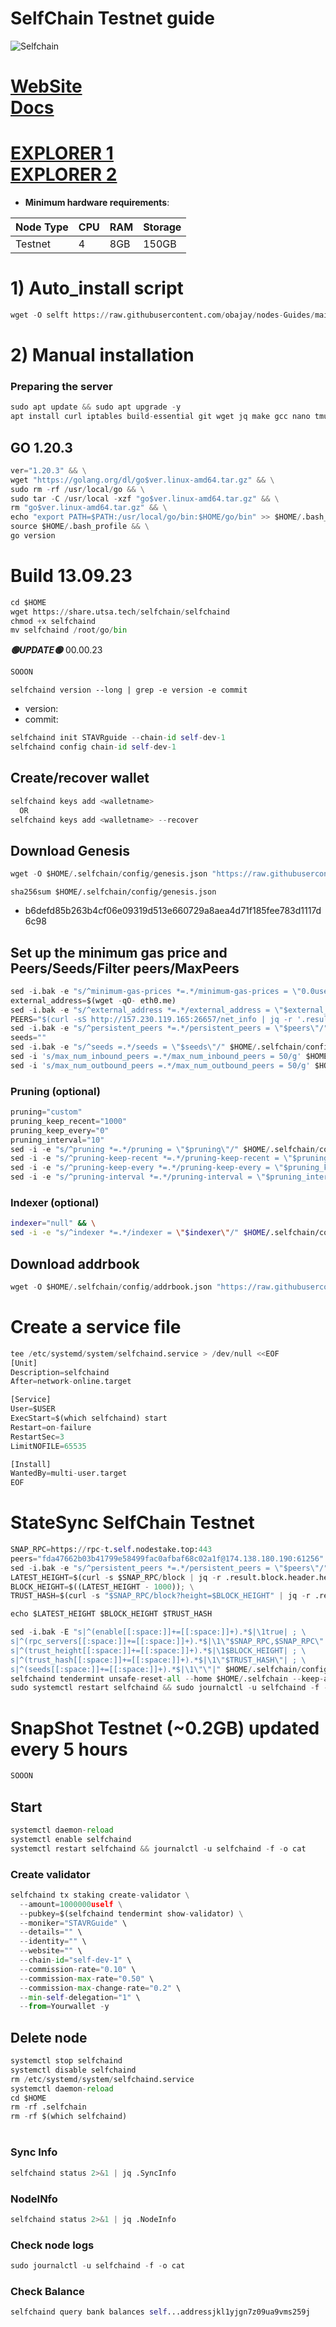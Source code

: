 # SelfChain Testnet guide

![Selfchain](https://github.com/obajay/nodes-Guides/assets/44331529/078afe4a-e5e8-4754-a617-4c25bec394d2)

[WebSite](https://selfchain.xyz/)\
[Docs](https://docs.selfchain.xyz/nodes-and-validators/node-setup-guide)
=
[EXPLORER 1](https://explorer.stavr.tech/Selfchain-testnet) \
[EXPLORER 2](https://explorer-devnet.selfchain.xyz/self/validators)
=

- **Minimum hardware requirements**:

| Node Type |CPU | RAM  | Storage  | 
|-----------|----|------|----------|
| Testnet   |   4|  8GB | 150GB    |


# 1) Auto_install script
```python
wget -O selft https://raw.githubusercontent.com/obajay/nodes-Guides/main/Projects/SelfChain/selft && chmod +x selft && ./selft
```

# 2) Manual installation

### Preparing the server
```python
sudo apt update && sudo apt upgrade -y
apt install curl iptables build-essential git wget jq make gcc nano tmux htop nvme-cli pkg-config libssl-dev libleveldb-dev tar clang bsdmainutils ncdu unzip libleveldb-dev -y

```

## GO 1.20.3
```python
ver="1.20.3" && \
wget "https://golang.org/dl/go$ver.linux-amd64.tar.gz" && \
sudo rm -rf /usr/local/go && \
sudo tar -C /usr/local -xzf "go$ver.linux-amd64.tar.gz" && \
rm "go$ver.linux-amd64.tar.gz" && \
echo "export PATH=$PATH:/usr/local/go/bin:$HOME/go/bin" >> $HOME/.bash_profile && \
source $HOME/.bash_profile && \
go version
```

# Build 13.09.23
```python
cd $HOME
wget https://share.utsa.tech/selfchain/selfchaind
chmod +x selfchaind
mv selfchaind /root/go/bin

```
*******🟢UPDATE🟢******* 00.00.23
```python
SOOON
```

`selfchaind version --long | grep -e version -e commit`
- version:
- commit:

```python
selfchaind init STAVRguide --chain-id self-dev-1
selfchaind config chain-id self-dev-1
```    

## Create/recover wallet
```python
selfchaind keys add <walletname>
  OR
selfchaind keys add <walletname> --recover
```

## Download Genesis
```python
wget -O $HOME/.selfchain/config/genesis.json "https://raw.githubusercontent.com/hotcrosscom/selfchain-genesis/main/networks/devnet/genesis.json"
```
`sha256sum $HOME/.selfchain/config/genesis.json`
+ b6defd85b263b4cf06e09319d513e660729a8aea4d71f185fee783d1117d6c98

## Set up the minimum gas price and Peers/Seeds/Filter peers/MaxPeers
```python
sed -i.bak -e "s/^minimum-gas-prices *=.*/minimum-gas-prices = \"0.0uself\"/;" ~/.selfchain/config/app.toml
external_address=$(wget -qO- eth0.me) 
sed -i.bak -e "s/^external_address *=.*/external_address = \"$external_address:26656\"/" $HOME/.selfchain/config/config.toml
PEERS="$(curl -sS http://157.230.119.165:26657/net_info | jq -r '.result.peers[] | "\(.node_info.id)@\(.remote_ip):\(.node_info.listen_addr)"' | awk -F ':' '{print $1":"$(NF)}' | sed -z 's|\n|,|g;s|.$||')"
sed -i.bak -e "s/^persistent_peers *=.*/persistent_peers = \"$peers\"/" $HOME/.selfchain/config/config.toml
seeds=""
sed -i.bak -e "s/^seeds =.*/seeds = \"$seeds\"/" $HOME/.selfchain/config/config.toml
sed -i 's/max_num_inbound_peers =.*/max_num_inbound_peers = 50/g' $HOME/.selfchain/config/config.toml
sed -i 's/max_num_outbound_peers =.*/max_num_outbound_peers = 50/g' $HOME/.selfchain/config/config.toml

```
### Pruning (optional)
```python
pruning="custom"
pruning_keep_recent="1000"
pruning_keep_every="0"
pruning_interval="10"
sed -i -e "s/^pruning *=.*/pruning = \"$pruning\"/" $HOME/.selfchain/config/app.toml
sed -i -e "s/^pruning-keep-recent *=.*/pruning-keep-recent = \"$pruning_keep_recent\"/" $HOME/.selfchain/config/app.toml
sed -i -e "s/^pruning-keep-every *=.*/pruning-keep-every = \"$pruning_keep_every\"/" $HOME/.selfchain/config/app.toml
sed -i -e "s/^pruning-interval *=.*/pruning-interval = \"$pruning_interval\"/" $HOME/.selfchain/config/app.toml
```
### Indexer (optional) 
```bash
indexer="null" && \
sed -i -e "s/^indexer *=.*/indexer = \"$indexer\"/" $HOME/.selfchain/config/config.toml
```

## Download addrbook
```python
wget -O $HOME/.selfchain/config/addrbook.json "https://raw.githubusercontent.com/obajay/nodes-Guides/main/Projects/SelfChain/addrbook.json"
```

# Create a service file
```python
tee /etc/systemd/system/selfchaind.service > /dev/null <<EOF
[Unit]
Description=selfchaind
After=network-online.target

[Service]
User=$USER
ExecStart=$(which selfchaind) start
Restart=on-failure
RestartSec=3
LimitNOFILE=65535

[Install]
WantedBy=multi-user.target
EOF
```
# StateSync SelfChain Testnet
```python
SNAP_RPC=https://rpc-t.self.nodestake.top:443
peers="fda47662b03b41799e58499fac0afbaf68c02a1f@174.138.180.190:61256"
sed -i.bak -e "s/^persistent_peers *=.*/persistent_peers = \"$peers\"/" $HOME/.selfchain/config/config.toml
LATEST_HEIGHT=$(curl -s $SNAP_RPC/block | jq -r .result.block.header.height); \
BLOCK_HEIGHT=$((LATEST_HEIGHT - 1000)); \
TRUST_HASH=$(curl -s "$SNAP_RPC/block?height=$BLOCK_HEIGHT" | jq -r .result.block_id.hash)

echo $LATEST_HEIGHT $BLOCK_HEIGHT $TRUST_HASH

sed -i.bak -E "s|^(enable[[:space:]]+=[[:space:]]+).*$|\1true| ; \
s|^(rpc_servers[[:space:]]+=[[:space:]]+).*$|\1\"$SNAP_RPC,$SNAP_RPC\"| ; \
s|^(trust_height[[:space:]]+=[[:space:]]+).*$|\1$BLOCK_HEIGHT| ; \
s|^(trust_hash[[:space:]]+=[[:space:]]+).*$|\1\"$TRUST_HASH\"| ; \
s|^(seeds[[:space:]]+=[[:space:]]+).*$|\1\"\"|" $HOME/.selfchain/config/config.toml
selfchaind tendermint unsafe-reset-all --home $HOME/.selfchain --keep-addr-book
sudo systemctl restart selfchaind && sudo journalctl -u selfchaind -f -o cat
```
# SnapShot Testnet (~0.2GB) updated every 5 hours  
```python
SOOON
```

## Start
```python
systemctl daemon-reload
systemctl enable selfchaind
systemctl restart selfchaind && journalctl -u selfchaind -f -o cat
```

### Create validator
```python
selfchaind tx staking create-validator \
  --amount=1000000uself \
  --pubkey=$(selfchaind tendermint show-validator) \
  --moniker="STAVRGuide" \
  --details="" \
  --identity="" \
  --website="" \
  --chain-id="self-dev-1" \
  --commission-rate="0.10" \
  --commission-max-rate="0.50" \
  --commission-max-change-rate="0.2" \
  --min-self-delegation="1" \
  --from=Yourwallet -y
```

## Delete node
```python
systemctl stop selfchaind
systemctl disable selfchaind
rm /etc/systemd/system/selfchaind.service
systemctl daemon-reload
cd $HOME
rm -rf .selfchain
rm -rf $(which selfchaind)
```
#
### Sync Info
```python
selfchaind status 2>&1 | jq .SyncInfo
```
### NodeINfo
```python
selfchaind status 2>&1 | jq .NodeInfo
```
### Check node logs
```python
sudo journalctl -u selfchaind -f -o cat
```
### Check Balance
```python
selfchaind query bank balances self...addressjkl1yjgn7z09ua9vms259j
```
